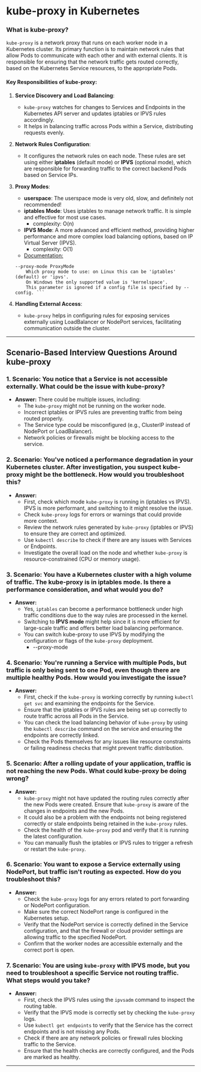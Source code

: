 # kube-proxy in Kubernetes

### What is **kube-proxy**?

`kube-proxy` is a network proxy that runs on each worker node in a Kubernetes cluster. Its primary function is to maintain network rules that allow Pods to communicate with each other and with external clients. It is responsible for ensuring that the network traffic gets routed correctly, based on the Kubernetes Service resources, to the appropriate Pods.

#### Key Responsibilities of kube-proxy:
1. **Service Discovery and Load Balancing**: 
   - `kube-proxy` watches for changes to Services and Endpoints in the Kubernetes API server and updates iptables or IPVS rules accordingly.
   - It helps in balancing traffic across Pods within a Service, distributing requests evenly.
   
2. **Network Rules Configuration**:
   - It configures the network rules on each node. These rules are set using either **iptables** (default mode) or **IPVS** (optional mode), which are responsible for forwarding traffic to the correct backend Pods based on Service IPs.
   
3. **Proxy Modes**:
   - **userspace**: The userspace mode is very old, slow, and definitely not recommended!
   - **iptables Mode**: Uses iptables to manage network traffic. It is simple and effective for most use cases.
        - complexity: O(n)
   - **IPVS Mode**: A more advanced and efficient method, providing higher performance and more complex load balancing options, based on IP Virtual Server (IPVS).
        - complexity: O(1)
    - [Documentation:](https://kubernetes.io/docs/reference/command-line-tools-reference/kube-proxy/)

    ``` 
    --proxy-mode ProxyMode
        Which proxy mode to use: on Linux this can be 'iptables' (default) or 'ipvs'. 
        On Windows the only supported value is 'kernelspace'.
        This parameter is ignored if a config file is specified by --config. ```

4. **Handling External Access**:
   - `kube-proxy` helps in configuring rules for exposing services externally using LoadBalancer or NodePort services, facilitating communication outside the cluster.

---

## Scenario-Based Interview Questions Around kube-proxy

### 1. **Scenario: You notice that a Service is not accessible externally. What could be the issue with kube-proxy?**
   - **Answer:** There could be multiple issues, including:
     - The `kube-proxy` might not be running on the worker node.
     - Incorrect iptables or IPVS rules are preventing traffic from being routed properly.
     - The Service type could be misconfigured (e.g., ClusterIP instead of NodePort or LoadBalancer).
     - Network policies or firewalls might be blocking access to the service.

### 2. **Scenario: You've noticed a performance degradation in your Kubernetes cluster. After investigation, you suspect kube-proxy might be the bottleneck. How would you troubleshoot this?**
   - **Answer:** 
     - First, check which mode `kube-proxy` is running in (iptables vs IPVS). IPVS is more performant, and switching to it might resolve the issue.
     - Check `kube-proxy` logs for errors or warnings that could provide more context.
     - Review the network rules generated by `kube-proxy` (iptables or IPVS) to ensure they are correct and optimized.
     - Use `kubectl describe` to check if there are any issues with Services or Endpoints.
     - Investigate the overall load on the node and whether `kube-proxy` is resource-constrained (CPU or memory usage).

### 3. **Scenario: You have a Kubernetes cluster with a high volume of traffic. The kube-proxy is in iptables mode. Is there a performance consideration, and what would you do?**
   - **Answer:** 
     - Yes, `iptables` can become a performance bottleneck under high traffic conditions due to the way rules are processed in the kernel.
     - Switching to **IPVS mode** might help since it is more efficient for large-scale traffic and offers better load balancing performance.
     - You can switch kube-proxy to use IPVS by modifying the configuration or flags of the `kube-proxy` deployment.
        + --proxy-mode

### 4. **Scenario: You're running a Service with multiple Pods, but traffic is only being sent to one Pod, even though there are multiple healthy Pods. How would you investigate the issue?**
   - **Answer:** 
     - First, check if the `kube-proxy` is working correctly by running `kubectl get svc` and examining the endpoints for the Service.
     - Ensure that the iptables or IPVS rules are being set up correctly to route traffic across all Pods in the Service.
     - You can check the load balancing behavior of `kube-proxy` by using the `kubectl describe` command on the service and ensuring the endpoints are correctly linked.
     - Check the Pods themselves for any issues like resource constraints or failing readiness checks that might prevent traffic distribution.

### 5. **Scenario: After a rolling update of your application, traffic is not reaching the new Pods. What could kube-proxy be doing wrong?**
   - **Answer:**
     - `kube-proxy` might not have updated the routing rules correctly after the new Pods were created. Ensure that `kube-proxy` is aware of the changes in endpoints and the new Pods.
     - It could also be a problem with the endpoints not being registered correctly or stale endpoints being retained in the `kube-proxy` rules.
     - Check the health of the `kube-proxy` pod and verify that it is running the latest configuration.
     - You can manually flush the iptables or IPVS rules to trigger a refresh or restart the `kube-proxy`.

### 6. **Scenario: You want to expose a Service externally using NodePort, but traffic isn't routing as expected. How do you troubleshoot this?**
   - **Answer:**
     - Check the `kube-proxy` logs for any errors related to port forwarding or NodePort configuration.
     - Make sure the correct NodePort range is configured in the Kubernetes setup.
     - Verify that the NodePort service is correctly defined in the Service configuration, and that the firewall or cloud provider settings are allowing traffic to the specified NodePort.
     - Confirm that the worker nodes are accessible externally and the correct port is open.

### 7. **Scenario: You are using `kube-proxy` with IPVS mode, but you need to troubleshoot a specific Service not routing traffic. What steps would you take?**
   - **Answer:**
     - First, check the IPVS rules using the `ipvsadm` command to inspect the routing table.
     - Verify that the IPVS mode is correctly set by checking the `kube-proxy` logs.
     - Use `kubectl get endpoints` to verify that the Service has the correct endpoints and is not missing any Pods.
     - Check if there are any network policies or firewall rules blocking traffic to the Service.
     - Ensure that the health checks are correctly configured, and the Pods are marked as healthy.

---

